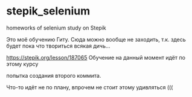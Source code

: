 # stepik_selenium
homeworks of selenium study on Stepik

Это моё обучению Гиту. Сюда можно вообще не заходить, т.к. здесь будет пока что твориться всякая дичь...

https://stepik.org/lesson/187065
Обучение на данный момент идёт по этому курсу

попытка создания второго коммита.


Что-то идёт не по плану, впрочем не стоит этому удивляться (((
